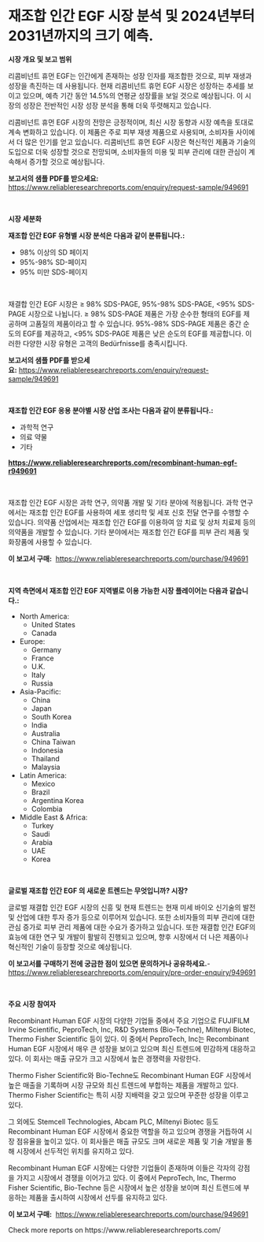 <p><h1>재조합 인간 EGF 시장 분석 및 2024년부터 2031년까지의 크기 예측.</h1></p><p><strong>시장 개요 및 보고 범위</strong></p>
<p><p>리콤비넌트 휴먼 EGF는 인간에게 존재하는 성장 인자를 재조합한 것으로, 피부 재생과 성장을 촉진하는 데 사용됩니다. 현재 리콤비넌트 휴먼 EGF 시장은 성장하는 추세를 보이고 있으며, 예측 기간 동안 14.5%의 연평균 성장률을 보일 것으로 예상됩니다. 이 시장의 성장은 전반적인 시장 성장 분석을 통해 더욱 뚜렷해지고 있습니다. </p><p>리콤비넌트 휴먼 EGF 시장의 전망은 긍정적이며, 최신 시장 동향과 시장 예측을 토대로 계속 변화하고 있습니다. 이 제품은 주로 피부 재생 제품으로 사용되며, 소비자들 사이에서 더 많은 인기를 얻고 있습니다. 리콤비넌트 휴먼 EGF 시장은 혁신적인 제품과 기술의 도입으로 더욱 성장할 것으로 전망되며, 소비자들의 미용 및 피부 관리에 대한 관심이 계속해서 증가할 것으로 예상됩니다.</p></p>
<p><strong>보고서의 샘플 PDF를 받으세요:</strong> <a href="https://www.reliableresearchreports.com/enquiry/request-sample/949691">https://www.reliableresearchreports.com/enquiry/request-sample/949691</a></p>
<p>&nbsp;</p>
<p><strong>시장 세분화</strong></p>
<p><strong>재조합 인간 EGF 유형별 시장 분석은 다음과 같이 분류됩니다.:</strong></p>
<p><ul><li>98% 이상의 SD 페이지</li><li>95%-98% SD-페이지</li><li>95% 미만 SDS-페이지</li></ul></p>
<p>&nbsp;</p>
<p><p>재결합 인간 EGF 시장은 ≥ 98% SDS-PAGE, 95%-98% SDS-PAGE, <95% SDS-PAGE 시장으로 나뉩니다. ≥ 98% SDS-PAGE 제품은 가장 순수한 형태의 EGF를 제공하며 고품질의 제품이라고 할 수 있습니다. 95%-98% SDS-PAGE 제품은 중간 순도의 EGF를 제공하고, <95% SDS-PAGE 제품은 낮은 순도의 EGF를 제공합니다. 이러한 다양한 시장 유형은 고객의 Bedürfnisse를 충족시킵니다.</p></p>
<p><strong>보고서의 샘플 PDF를 받으세요:</strong>&nbsp;<a href="https://www.reliableresearchreports.com/enquiry/request-sample/949691">https://www.reliableresearchreports.com/enquiry/request-sample/949691</a></p>
<p>&nbsp;</p>
<p><strong> 재조합 인간 EGF 응용 분야별 시장 산업 조사는 다음과 같이 분류됩니다.:</strong></p>
<p><ul><li>과학적 연구</li><li>의료 약물</li><li>기타</li></ul></p>
<p><strong><a href="https://www.reliableresearchreports.com/recombinant-human-egf-r949691">https://www.reliableresearchreports.com/recombinant-human-egf-r949691</a></strong></p>
<p>&nbsp;</p>
<p><p>재조합 인간 EGF 시장은 과학 연구, 의약품 개발 및 기타 분야에 적용됩니다. 과학 연구에서는 재조합 인간 EGF를 사용하여 세포 생리학 및 세포 신호 전달 연구를 수행할 수 있습니다. 의약품 산업에서는 재조합 인간 EGF를 이용하여 암 치료 및 상처 치료제 등의 의약품을 개발할 수 있습니다. 기타 분야에서는 재조합 인간 EGF를 피부 관리 제품 및 화장품에 사용할 수 있습니다.</p></p>
<p><strong>이 보고서 구매:</strong>&nbsp; <a href="https://www.reliableresearchreports.com/purchase/949691">https://www.reliableresearchreports.com/purchase/949691</a></p>
<p>&nbsp;</p>
<p><strong>지역 측면에서 재조합 인간 EGF 지역별로 이용 가능한 시장 플레이어는 다음과 같습니다.:</strong></p>
<p><ul>
    <li>
        North America:
        <ul>
            <li>United States</li>
            <li>Canada</li>
        </ul>
    </li>
    <li>
        Europe:
        <ul>
            <li>Germany</li>
            <li>France</li>
            <li>U.K.</li>
            <li>Italy</li>
            <li>Russia</li>
        </ul>
    </li>
    <li>
        Asia-Pacific:
        <ul>
            <li>China</li>
            <li>Japan</li>
            <li>South Korea</li>
            <li>India</li>
            <li>Australia</li>
            <li>China Taiwan</li>
            <li>Indonesia</li>
            <li>Thailand</li>
            <li>Malaysia</li>
        </ul>
    </li>
    <li>
        Latin America:
        <ul>
            <li>Mexico</li>
            <li>Brazil</li>
            <li>Argentina Korea</li>
            <li>Colombia</li>
        </ul>
    </li>
    <li>
        Middle East & Africa:
        <ul>
            <li>Turkey</li>
            <li>Saudi</li>
            <li>Arabia</li>
            <li>UAE</li>
            <li>Korea</li>
        </ul>
    </li>
    </ul></p>
<p>&nbsp;</p>
<p><strong>글로벌 재조합 인간 EGF 의 새로운 트렌드는 무엇입니까? 시장?</strong></p>
<p><p>글로벌 재결합 인간 EGF 시장의 신흥 및 현재 트렌드는 현재 미세 바이오 신기술의 발전 및 산업에 대한 투자 증가 등으로 이루어져 있습니다. 또한 소비자들의 피부 관리에 대한 관심 증가로 피부 관리 제품에 대한 수요가 증가하고 있습니다. 또한 재결합 인간 EGF의 효능에 대한 연구 및 개발이 활발히 진행되고 있으며, 향후 시장에서 더 나은 제품이나 혁신적인 기술이 등장할 것으로 예상됩니다.</p></p>
<p><strong>이 보고서를 구매하기 전에 궁금한 점이 있으면 문의하거나 공유하세요.</strong>- <a href="https://www.reliableresearchreports.com/enquiry/pre-order-enquiry/949691">https://www.reliableresearchreports.com/enquiry/pre-order-enquiry/949691</a></p>
<p>&nbsp;</p>
<p><strong>주요 시장 참여자</strong></p>
<p><p>Recombinant Human EGF 시장의 다양한 기업들 중에서 주요 기업으로 FUJIFILM Irvine Scientific, PeproTech, Inc, R&D Systems (Bio-Techne), Miltenyi Biotec, Thermo Fisher Scientific 등이 있다. 이 중에서 PeproTech, Inc는 Recombinant Human EGF 시장에서 매우 큰 성장을 보이고 있으며 최신 트렌드에 민감하게 대응하고 있다. 이 회사는 매출 규모가 크고 시장에서 높은 경쟁력을 자랑한다. </p><p>Thermo Fisher Scientific와 Bio-Techne도 Recombinant Human EGF 시장에서 높은 매출을 기록하며 시장 규모와 최신 트렌드에 부합하는 제품을 개발하고 있다. Thermo Fisher Scientific는 특히 시장 지배력을 갖고 있으며 꾸준한 성장을 이루고 있다.</p><p>그 외에도 Stemcell Technologies, Abcam PLC, Miltenyi Biotec 등도 Recombinant Human EGF 시장에서 중요한 역할을 하고 있으며 경쟁을 거듭하여 시장 점유율을 높이고 있다. 이 회사들은 매출 규모도 크며 새로운 제품 및 기술 개발을 통해 시장에서 선두적인 위치를 유지하고 있다.</p><p>Recombinant Human EGF 시장에는 다양한 기업들이 존재하며 이들은 각자의 강점을 가지고 시장에서 경쟁을 이어가고 있다. 이 중에서 PeproTech, Inc, Thermo Fisher Scientific, Bio-Techne 등은 시장에서 높은 성장을 보이며 최신 트렌드에 부응하는 제품을 출시하여 시장에서 선두를 유지하고 있다.</p></p>
<p><strong>이 보고서 구매:</strong>&nbsp;&nbsp;<a href="https://www.reliableresearchreports.com/purchase/949691">https://www.reliableresearchreports.com/purchase/949691</a></p>
<p>Check more reports on https://www.reliableresearchreports.com/</p>